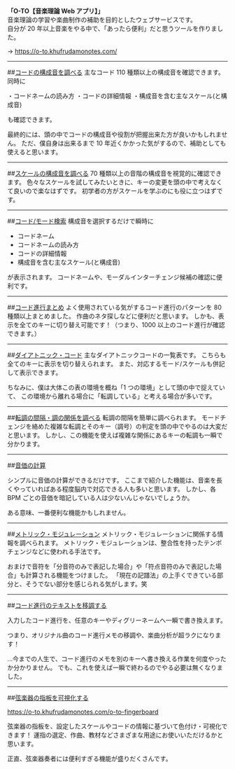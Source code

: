**「O-TO【音楽理論 Web アプリ】」**  
音楽理論の学習や楽曲制作の補助を目的としたウェブサービスです。  
自分が 20 年以上音楽をやる中で、「あったら便利」だと思うツールを作りました。

→ https://o-to.khufrudamonotes.com/

---

##[コードの構成音を調べる](https://o-to.khufrudamonotes.com/o-to-chords)
主なコード 110 種類以上の構成音を確認できます。
同時に

・コードネームの読み方
・コードの詳細情報
・構成音を含む主なスケール(と構成音)

も確認できます。

最終的には、頭の中でコードの構成音や役割が把握出来た方が良いかもしれません。
ただ、僕自身は出来るまで 10 年近くかかった気がするので、補助としても使えると思います。

---

##[スケールの構成音を調べる](https://o-to.khufrudamonotes.com/o-to-scale)
70 種類以上の音階の構成音を視覚的に確認できます。
色々なスケールを試してみたいときに、キーの変更を頭の中で考えなくて良いので楽なはずです。
初学者の方がスケールを学ぶのにも役に立つはずです。

---

##[コード/モード検索](https://o-to.khufrudamonotes.com/o-to-modal-interchange)
構成音を選択するだけで瞬時に

- コードネーム
- コードネームの読み方
- コードの詳細情報
- 構成音を含む主なスケール(と構成音)

が表示されます。
コードネームや、モーダルインターチェンジ候補の確認に便利です。

---

##[コード進行まとめ](https://o-to.khufrudamonotes.com/o-to-chord-progression)
よく使用されている気がするコード進行のパターンを 80 種類以上まとめました。
作曲のネタ探しなどに便利だと思います。
しかも、表示を全てのキーに切り替え可能です！（つまり、1000 以上のコード進行が確認できます。）

---

##[ダイアトニック・コード](https://o-to.khufrudamonotes.com/o-to-diatonic-chords)
主なダイアトニックコードの一覧表です。
こちらも全てのキーに表示を切り替えられます。
また、対応するモード/スケールも併記して表示できます。

ちなみに、僕は大体この表の環境を概ね「1 つの環境」として頭の中で捉えていて、
この環境から離れる場合に「転調している」と考える場合が多いです。

---

##[転調の間隔・調の関係を調べる](https://o-to.khufrudamonotes.com/o-to-modulation)
転調の間隔を簡単に調べられます。
モードチェンジを絡めた複雑な転調とそのキー（調号）の判定を頭の中でやるのは大変だと思います。
しかし、この機能を使えば複雑な関係にあるキーの転調も一瞬で分かります。

---

##[音価の計算](https://o-to.khufrudamonotes.com/o-to-note-value)

シンプルに音価の計算ができるだけです。
ここまで紹介した機能は、音楽を長くやっていればある程度脳内で対応できる人も多いと思います。
しかし、各 BPM ごとの音価を暗記している人は少ないんじゃないでしょうか。

ある意味、一番便利な機能かもしれません。

---

##[メトリック・モジュレーション](https://o-to.khufrudamonotes.com/o-to-metric-modulation)
メトリック・モジュレーションに関係する情報を調べられます。
メトリック・モジュレーションは、整合性を持ったテンポチェンジなどに使われる手法です。

おまけで音符を「分音符のみで表記した場合」や「符点音符のみで表記した場合」も計算される機能をつけました。
「現在の記譜法」の上手くできている部分と、そうでない部分を感じられる気がします。笑

---

##[コード進行のテキストを移調する](https://o-to.khufrudamonotes.com/o-to-degree-change)

入力したコード進行を、任意のキーやディグリーネームへ一瞬で書き換えます。

つまり、オリジナル曲のコード進行メモの移調や、楽曲分析が超ラクになります！

…今までの人生で、コード進行のメモを別のキーへ書き換える作業を何度やったか分かりません。
でも、これを使えば一瞬で終わるのでやる必要は無くなりました。

---

##[弦楽器の指板を可視化する](https://o-to.khufrudamonotes.com/o-to-fingerboard)

https://o-to.khufrudamonotes.com/o-to-fingerboard

弦楽器の指板を、設定したスケールやコードの情報に基づいて色付け・可視化できます！
運指の選定、作曲、教材などさまざまな用途にお使いいただけるかと思います。

正直、弦楽器奏者には便利すぎる機能が盛りだくさんです。
